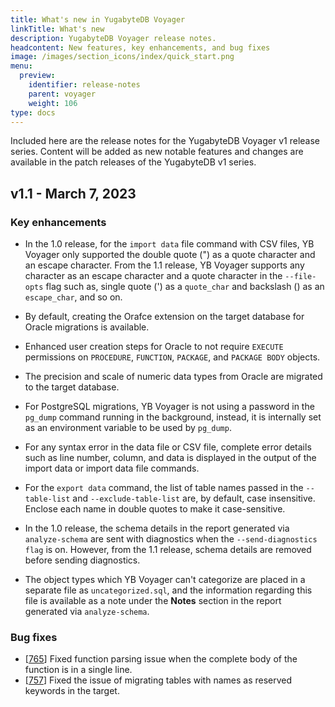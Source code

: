 ```yaml
---
title: What's new in YugabyteDB Voyager
linkTitle: What's new
description: YugabyteDB Voyager release notes.
headcontent: New features, key enhancements, and bug fixes
image: /images/section_icons/index/quick_start.png
menu:
  preview:
    identifier: release-notes
    parent: voyager
    weight: 106
type: docs
---
```


Included here are the release notes for the YugabyteDB Voyager v1 release series. Content will be added as new notable features and changes are available in the patch releases of the YugabyteDB v1 series.

## v1.1 - March 7, 2023

### Key enhancements

* In the 1.0 release, for the `import data` file command with CSV files, YB Voyager only supported the double quote (") as a quote character and an escape character. From the 1.1 release, YB Voyager supports any character as an escape character and a quote character in the `--file-opts` flag such as, single quote (') as a `quote_char` and backslash (\) as an `escape_char`, and so on.

* By default, creating the Orafce extension on the target database for Oracle migrations is available.

* Enhanced user creation steps for Oracle to not require `EXECUTE` permissions on `PROCEDURE`, `FUNCTION`, `PACKAGE`, and `PACKAGE BODY` objects.

* The precision and scale of numeric data types from Oracle are migrated to the target database.

* For PostgreSQL migrations, YB Voyager is not using a password in the `pg_dump` command running in the background, instead, it is internally set as an environment variable to be used by `pg_dump`.

* For any syntax error in the data file or CSV file, complete error details such as line number, column, and data is displayed in the output of the import data or import data file commands.

* For the `export data` command, the list of table names passed in the `--table-list` and `--exclude-table-list` are, by default, case insensitive. Enclose each name in double quotes to make it case-sensitive.

<!-- For the import data command,the behavior remains unchanged from the previous release. These names are, by default, case-sensitive. No need to enclose them in double-quotes. -->

* In the 1.0 release, the schema details in the report generated via `analyze-schema` are sent with diagnostics when the `--send-diagnostics flag` is on. However, from the 1.1 release, schema details are removed before sending diagnostics.

* The object types which YB Voyager can't categorize are placed in a separate file as `uncategorized.sql`, and the information regarding this file is available as a note under the **Notes** section in the report generated via `analyze-schema`.

### Bug fixes

* [[765](https://github.com/yugabyte/yb-voyager/issues/765)] Fixed function parsing issue when the complete body of the function is in a single line.
* [[757](https://github.com/yugabyte/yb-voyager/issues/757)] Fixed the issue of migrating tables with names as reserved keywords in the target.
